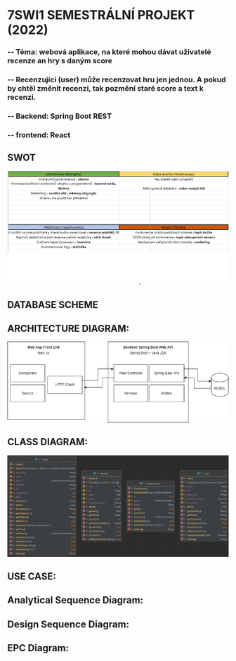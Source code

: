 # 7SWI1 SEMESTRÁLNÍ PROJEKT (2022)
 
### -- Téma: webová aplikace, na které mohou dávat uživatelé recenze an hry s daným score
### -- Recenzující (user) může recenzovat hru jen jednou. A pokud by chtěl změnit recenzi, tak pozmění staré score a text k recenzi.
### -- Backend: Spring Boot REST
### -- frontend: React

## SWOT
![Screenshot](images/swot/swot_analyza.png)

## DATABASE SCHEME

## ARCHITECTURE DIAGRAM:
![Screenshot](images/architecture/architecture_diagram.png)

## CLASS DIAGRAM:

![Screenshot](images/class/all_classes.png)

## USE CASE:

## Analytical Sequence Diagram:

## Design Sequence Diagram:

## EPC Diagram:
